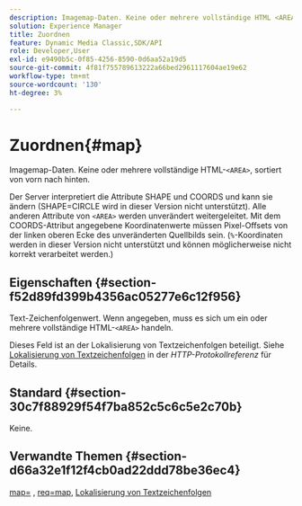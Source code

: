 ```yaml
---
description: Imagemap-Daten. Keine oder mehrere vollständige HTML <AREA>-Elemente, von vorn nach hinten sortiert.
solution: Experience Manager
title: Zuordnen
feature: Dynamic Media Classic,SDK/API
role: Developer,User
exl-id: e9490b5c-0f85-4256-8590-0d6aa52a19d5
source-git-commit: 4f81f755789613222a66bed2961117604ae19e62
workflow-type: tm+mt
source-wordcount: '130'
ht-degree: 3%

---
```


# Zuordnen{#map}

Imagemap-Daten. Keine oder mehrere vollständige HTML-`<AREA>`, sortiert von vorn nach hinten.

Der Server interpretiert die Attribute SHAPE und COORDS und kann sie ändern (SHAPE=CIRCLE wird in dieser Version nicht unterstützt). Alle anderen Attribute von `<AREA>` werden unverändert weitergeleitet. Mit dem COORDS-Attribut angegebene Koordinatenwerte müssen Pixel-Offsets von der linken oberen Ecke des unveränderten Quellbilds sein. (`%`-Koordinaten werden in dieser Version nicht unterstützt und können möglicherweise nicht korrekt verarbeitet werden.)

## Eigenschaften {#section-f52d89fd399b4356ac05277e6c12f956}

Text-Zeichenfolgenwert. Wenn angegeben, muss es sich um ein oder mehrere vollständige HTML-`<AREA>` handeln.

Dieses Feld ist an der Lokalisierung von Textzeichenfolgen beteiligt. Siehe [Lokalisierung von Textzeichenfolgen](/help/aem-is-ir-api/is-api/http-ref/image-serving-api-ref/c-http-protocol-reference/c-syntax-and-features/r-text-string-localization.md) in der *HTTP-Protokollreferenz* für Details.

## Standard {#section-30c7f88929f54f7ba852c5c6c5e2c70b}

Keine.

## Verwandte Themen {#section-d66a32e1f12f4cb0ad22ddd78be36ec4}

[map=](/help/aem-is-ir-api/is-api/http-ref/image-serving-api-ref/c-http-protocol-reference/c-command-reference/r-map.md) , [req=map](/help/aem-is-ir-api/is-api/http-ref/image-serving-api-ref/c-http-protocol-reference/c-command-reference/r-req/r-req.md), [Lokalisierung von Textzeichenfolgen](/help/aem-is-ir-api/is-api/http-ref/image-serving-api-ref/c-http-protocol-reference/c-syntax-and-features/r-text-string-localization.md)

